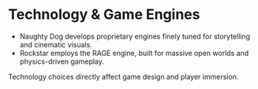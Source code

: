 # Technology & Game Engines

- Naughty Dog develops proprietary engines finely tuned for storytelling and cinematic visuals.  
- Rockstar employs the RAGE engine, built for massive open worlds and physics-driven gameplay.

Technology choices directly affect game design and player immersion.
